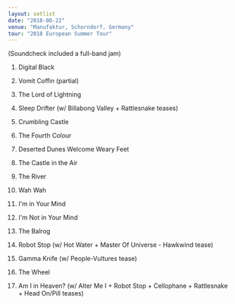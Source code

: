```yaml
---
layout: setlist
date: "2018-08-22"
venue: "Manufaktur, Schorndorf, Germany"
tour: "2018 European Summer Tour"
---
```


(Soundcheck included a full-band jam)

 1. Digital Black

 2. Vomit Coffin
    (partial)

 3. The Lord of Lightning

 4. Sleep Drifter
    (w/  Billabong Valley + Rattlesnake teases)

 5. Crumbling Castle

 6. The Fourth Colour

 7. Deserted Dunes Welcome Weary Feet

 8. The Castle in the Air

 9. The River

10. Wah Wah

11. I'm in Your Mind

12. I'm Not in Your Mind

13. The Balrog

14. Robot Stop
    (w/ Hot Water + Master Of Universe - Hawkwind tease)

15. Gamma Knife
    (w/ People-Vultures tease)

16. The Wheel

17. Am I in Heaven?
    (w/ Alter Me I + Robot Stop + Cellophane + Rattlesnake + Head On/Pill teases)
